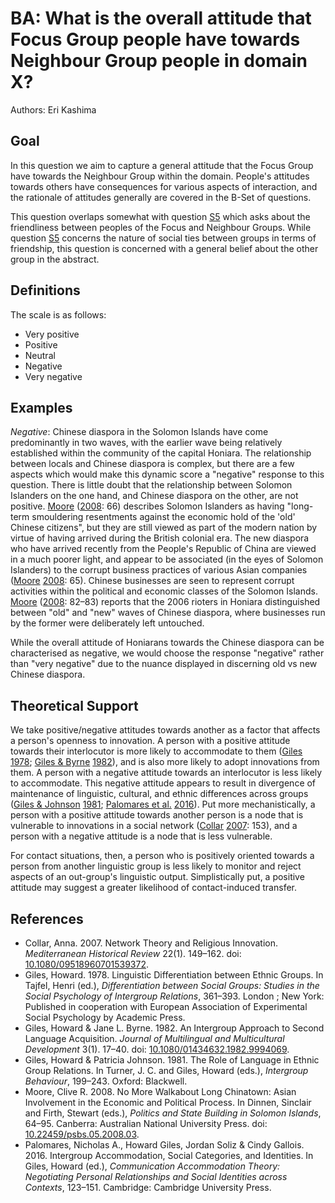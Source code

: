 # BA: What is the overall attitude that Focus Group people have towards Neighbour Group people in domain X?

Authors: Eri Kashima

## Goal

In this question we aim to capture a general attitude that the Focus Group have towards the Neighbour Group within the domain. People's attitudes towards others have consequences for various aspects of interaction, and the rationale of attitudes generally are covered in the B-Set of questions.

This question overlaps somewhat with question [S5](S5.md) which asks about the friendliness between peoples of the Focus and Neighbour Groups. While question [S5](S5.md) concerns the nature of social ties between groups in terms of friendship, this question is concerned with a general belief about the other group in the abstract.


## Definitions

The scale is as follows:

- Very positive
- Positive
- Neutral
- Negative
- Very negative

## Examples

*Negative*: Chinese diaspora in the Solomon Islands have come predominantly in two waves, with the earlier wave being relatively established within the community of the capital Honiara. The relationship between locals and Chinese diaspora is complex, but there are a few aspects which would make this dynamic score a "negative" response to this question. There is little doubt that the relationship between Solomon Islanders on the one hand, and Chinese diaspora on the other, are not positive. [Moore](#source-Moore2008a) ([2008](#source-Moore2008a): 66) describes Solomon Islanders as having "long-term smouldering resentments against the economic hold of the 'old' Chinese citizens", but they are still viewed as part of the modern nation by virtue of having arrived during the British colonial era. The new diaspora who have arrived recently from the People's Republic of China are viewed in a much poorer light, and appear to be associated (in the eyes of Solomon Islanders) to the corrupt business practices of various Asian companies ([Moore](#source-Moore2008a) [2008](#source-Moore2008a): 65). Chinese businesses are seen to represent corrupt activities within the political and economic classes of the Solomon Islands. [Moore](#source-Moore2008a) ([2008](#source-Moore2008a): 82–83) reports that the 2006 rioters in Honiara distinguished between "old" and "new" waves of Chinese diaspora, where businesses run by the former were deliberately left untouched.

While the overall attitude of Honiarans towards the Chinese diaspora can be characterised as negative, we would choose the response "negative" rather than "very negative" due to the nuance displayed in discerning old vs new Chinese diaspora.


## Theoretical Support

We take positive/negative attitudes towards another as a factor that affects a person's openness to innovation. A person with a positive attitude towards their interlocutor is more likely to accommodate to them ([Giles](#source-Giles1978a) [1978](#source-Giles1978a); [Giles & Byrne](#source-GilesByrne1982a) [1982](#source-GilesByrne1982a)), and is also more likely to adopt innovations from them. A person with a negative attitude towards an interlocutor is less likely to accommodate. This negative attitude appears to result in divergence of maintenance of linguistic, cultural, and ethnic differences across groups ([Giles & Johnson](#source-GilesJohnson1981) [1981](#source-GilesJohnson1981); [Palomares et al.](#source-PalomaresEtAl2016a) [2016](#source-PalomaresEtAl2016a)). Put more mechanistically, a person with a positive attitude towards another person is a node that is vulnerable to innovations in a social network ([Collar](#source-Collar2007a) [2007](#source-Collar2007a): 153), and a person with a negative attitude is a node that is less vulnerable.

For contact situations, then, a person who is positively oriented towards a person from another linguistic group is less likely to monitor and reject aspects of an out-group's linguistic output. Simplistically put, a positive attitude may suggest a greater likelihood of contact-induced transfer.

## References

- <a id="source-Collar2007a"> </a>Collar, Anna. 2007. Network Theory and Religious Innovation. _Mediterranean Historical Review_ 22(1). 149–162. doi: [10.1080/09518960701539372](https://doi.org/10.1080/09518960701539372).
- <a id="source-Giles1978a"> </a>Giles, Howard. 1978. Linguistic Differentiation between Ethnic Groups. In Tajfel, Henri (ed.), _Differentiation between Social Groups: Studies in the Social Psychology of Intergroup Relations_, 361–393. London ; New York: Published in cooperation with European Association of Experimental Social Psychology by Academic Press.
- <a id="source-GilesByrne1982a"> </a>Giles, Howard & Jane L. Byrne. 1982. An Intergroup Approach to Second Language Acquisition. _Journal of Multilingual and Multicultural Development_ 3(1). 17–40. doi: [10.1080/01434632.1982.9994069](https://doi.org/10.1080/01434632.1982.9994069).
- <a id="source-GilesJohnson1981"> </a>Giles, Howard & Patricia Johnson. 1981. The Role of Language in Ethnic Group Relations. In Turner, J. C. and Giles, Howard (eds.), _Intergroup Behaviour_, 199–243. Oxford: Blackwell.
- <a id="source-Moore2008a"> </a>Moore, Clive R. 2008. No More Walkabout Long Chinatown: Asian Involvement in the Economic and Political Process. In Dinnen, Sinclair and Firth, Stewart (eds.), _Politics and State Building in Solomon Islands_, 64–95. Canberra: Australian National University Press. doi: [10.22459/psbs.05.2008.03](https://doi.org/10.22459/psbs.05.2008.03).
- <a id="source-PalomaresEtAl2016a"> </a>Palomares, Nicholas A., Howard Giles, Jordan Soliz & Cindy Gallois. 2016. Intergroup Accommodation, Social Categories, and Identities. In Giles, Howard (ed.), _Communication Accommodation Theory: Negotiating Personal Relationships and Social Identities across Contexts_, 123–151. Cambridge: Cambridge University Press.

